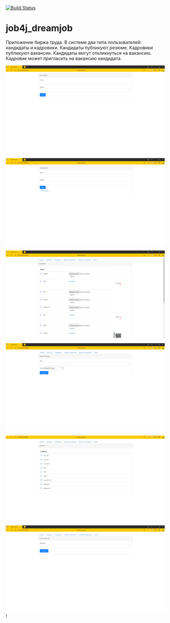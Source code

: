 [![Build Status](https://travis-ci.org/AMKir1/junior.svg?branch=master)](https://travis-ci.org/AMKir1/job4j_dreamjob)

# job4j_dreamjob
Приложение биржа труда. В системе два типа пользователей: кандидаты и кадровики. Кандидаты публикуют резюме. Кадровики публикуют вакансии.  Кандидаты могут откликнуться на вакансию. Кадровик может пригласить на вакансию кандидата.

![Регистрация](images/reg.jpg)

![Авторизация](images/a1.jpg)

![Кандидаты](images/k.jpg)

![Добавление кандидатов](images/dk.jpg)

![Вакансии](images/v.jpg)

![Добавление вакансий](images/dv.jpg)!

